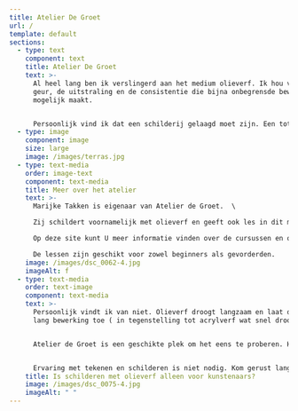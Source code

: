 ```yaml
---
title: Atelier De Groet
url: /
template: default
sections:
  - type: text
    component: text
    title: Atelier De Groet
    text: >-
      Al heel lang ben ik verslingerd aan het medium olieverf. Ik hou van de
      geur, de uitstraling en de consistentie die bijna onbegrensde bewerking
      mogelijk maakt. 


      Persoonlijk vind ik dat een schilderij gelaagd moet zijn. Een totaalbeeld van verschillende gemoedstoestanden. Dit geeft een schilderij een weelde aan karakter en kleuren.
  - type: image
    component: image
    size: large
    image: /images/terras.jpg
  - type: text-media
    order: image-text
    component: text-media
    title: Meer over het atelier
    text: >-
      Marijke Takken is eigenaar van Atelier de Groet.  \

      Zij schildert voornamelijk met olieverf en geeft ook les in dit medium.\

      Op deze site kunt U meer informatie vinden over de cursussen en over haar werk.\

      De lessen zijn geschikt voor zowel beginners als gevorderden.
    image: /images/dsc_0062-4.jpg
    imageAlt: f
  - type: text-media
    order: text-image
    component: text-media
    text: >-
      Persoonlijk vindt ik van niet. Olieverf droogt langzaam en laat dus ook
      lang bewerking toe ( in tegenstelling tot acrylverf wat snel droogt )


      Atelier de Groet is een geschikte plek om het eens te proberen. Het gebruiksmateriaal is inclusief de prijs ,dus het is niet nodig om de best prijzige verf eerst aan te schaffen als je een beginner bent. Je hoeft dus geen kunstenaar te zijn om van dit materiaal te genieten.


      Ervaring met tekenen en schilderen is niet nodig. Kom gerust langs om het een keer te proberen.
    title: Is schilderen met olieverf alleen voor kunstenaars?
    image: /images/dsc_0075-4.jpg
    imageAlt: " "
---
```

